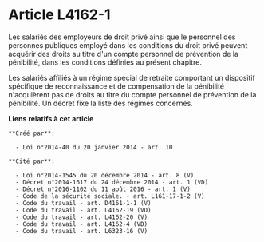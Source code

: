# Article L4162-1

Les salariés des employeurs de droit privé ainsi que le personnel des personnes publiques employé dans les conditions du
droit privé peuvent acquérir des droits au titre d'un compte personnel de prévention de la pénibilité, dans les conditions
définies au présent chapitre.

Les salariés affiliés à un régime spécial de retraite comportant un dispositif spécifique de reconnaissance et de
compensation de la pénibilité n'acquièrent pas de droits au titre du compte personnel de prévention de la pénibilité. Un
décret fixe la liste des régimes concernés.

**Liens relatifs à cet article**

	**Créé par**:

	  - Loi n°2014-40 du 20 janvier 2014 - art. 10

	**Cité par**:

	  - Loi n°2014-1545 du 20 décembre 2014 - art. 8 (V)
	  - Décret n°2014-1617 du 24 décembre 2014 - art. 1 (VD)
	  - Décret n°2016-1102 du 11 août 2016 - art. 1 (V)
	  - Code de la sécurité sociale. - art. L161-17-1-2 (V)
	  - Code du travail - art. D4161-1-1 (V)
	  - Code du travail - art. L4162-19 (VD)
	  - Code du travail - art. L4162-20 (V)
	  - Code du travail - art. L4162-4 (VD)
	  - Code du travail - art. L6323-16 (V)
